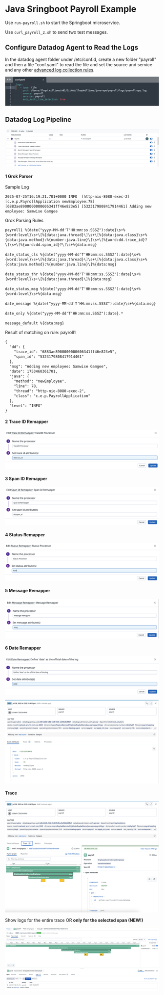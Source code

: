 # Java Sringboot Payroll Example



Use `run-payroll.sh` to start the Springboot microservice.

Use `curl_payroll_2.sh` to send two test messages. 



## Configure Datadog Agent to Read the Logs

In the datadog agent folder under /etc/conf.d, create a new folder "payroll" and then a file "conf.yaml" to read the file and set the source and service and any other [advanced log collection rules](https://docs.datadoghq.com/agent/logs/advanced_log_collection). 

![logs_payroll](./images/logs_payroll.png)



## Datadog Log Pipeline

![log_pipeline](./images/log_pipeline.png)

#### 1 Grok Parser

Sample Log

```
2025-07-25T16:19:21.701+0000 INFO  [http-nio-8080-exec-2] [c.e.p.PayrollApplication newEmployee:78] [6883ae8900000000606341ff46e823e5] [5323179808417914461] Adding new employee: Samwise Gamgee
```

Grok Parsing Rules

```
payroll1 %{date("yyyy-MM-dd'T'HH:mm:ss.SSSZ"):date}\s+%{word:level}\s+\[%{data:java.thread}\]\s+\[%{data:java.class}\s+%{data:java.method}:%{number:java.line}\]\s+\[%{word:dd.trace_id}?\]\s+\[%{word:dd.span_id}?\]\s+%{data:msg}

date_status_cls %{date("yyyy-MM-dd'T'HH:mm:ss.SSSZ"):date}\s+%{word:level}\s+\[%{data:java.thread}\]\s+\[%{data:java.class}\s+%{data:java.method}:%{number:java.line}\]%{data:msg}

date_status_thr %{date("yyyy-MM-dd'T'HH:mm:ss.SSSZ"):date}\s+%{word:level}\s+\[%{data:java.thread}\]%{data:msg}

date_status_msg %{date("yyyy-MM-dd'T'HH:mm:ss.SSSZ"):date}\s+%{word:level}\s+%{data:msg}

date_message %{date("yyyy-MM-dd'T'HH:mm:ss.SSSZ"):date}\s+%{data:msg}

date_only %{date("yyyy-MM-dd'T'HH:mm:ss.SSSZ"):date}.*

message_default %{data:msg}
```

Result of matching on rule: payroll1

```
{
  "dd": {
    "trace_id": "6883ae8900000000606341ff46e823e5",
    "span_id": "5323179808417914461"
  },
  "msg": "Adding new employee: Samwise Gamgee",
  "date": 1753460361701,
  "java": {
    "method": "newEmployee",
    "line": 78,
    "thread": "http-nio-8080-exec-2",
    "class": "c.e.p.PayrollApplication"
  },
  "level": "INFO"
}

```



#### 2 Trace ID Remapper

![trace_id_remap](./images/2_trace_id_remap.png)

#### 3 Span ID Remapper

![span_id_remap](./images/2_span_id_remap.png)

#### 4 Status Remapper

![status_remapper](./images/status_remapper.png)

#### 5 Message Remapper

![message_remapper](./images/message_remapper.png)

#### 6 Date Remapper

![Screenshot 2025-07-28 at 2.08.15 PM](./images/date_remapper.png)

![Log](./images/Log.png)

#### Trace



![log_trace_view](./images/log_trace_view.png)

Show logs for the entire trace OR **only for the selected span (NEW!)**

<img src="./images/apm_logs_view.png" alt="apm_logs" style="zoom:50%;" />

